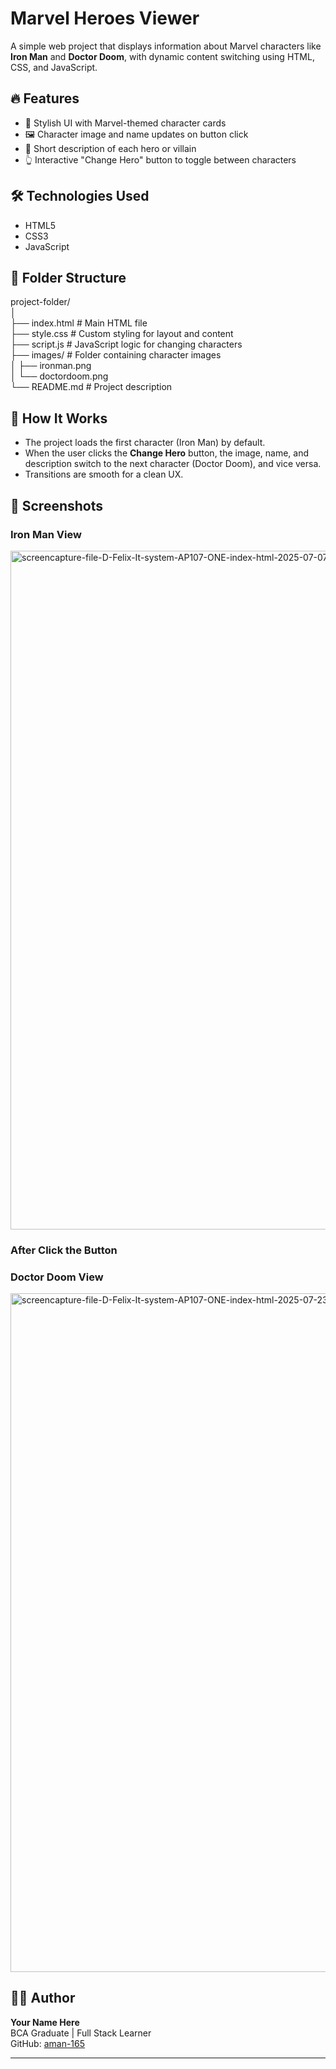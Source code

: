 # Marvel Heroes Viewer

A simple web project that displays information about Marvel characters like **Iron Man** and **Doctor Doom**, with dynamic content switching using HTML, CSS, and JavaScript.

## 🔥 Features

- 🎨 Stylish UI with Marvel-themed character cards
- 🖼️ Character image and name updates on button click
- 📜 Short description of each hero or villain
- 👆 Interactive "Change Hero" button to toggle between characters

## 🛠️ Technologies Used

- HTML5
- CSS3
- JavaScript

## 📁 Folder Structure

project-folder/<br>
│<br>
├── index.html # Main HTML file<br>
├── style.css # Custom styling for layout and content<br>
├── script.js # JavaScript logic for changing characters<br>
├── images/ # Folder containing character images<br>
│ ├── ironman.png<br>
│ └── doctordoom.png<br>
└── README.md # Project description

## 🚀 How It Works

- The project loads the first character (Iron Man) by default.
- When the user clicks the **Change Hero** button, the image, name, and description switch to the next character (Doctor Doom), and vice versa.
- Transitions are smooth for a clean UX.

## 📸 Screenshots

### Iron Man View
<img width="1920" height="1086" alt="screencapture-file-D-Felix-It-system-AP107-ONE-index-html-2025-07-07-16_43_59" src="https://github.com/user-attachments/assets/542d3da0-49fd-4b05-8240-9525f7e950e4" />

### After Click the Button

### Doctor Doom View
<img width="1920" height="1086" alt="screencapture-file-D-Felix-It-system-AP107-ONE-index-html-2025-07-23-17_13_27" src="https://github.com/user-attachments/assets/0900e5a4-8ad3-49b4-95bf-cb84a1be75cb" />


## 🧑‍💻 Author

**Your Name Here**  
BCA Graduate | Full Stack Learner  
GitHub: [aman-165](https://github.com/aman-165)

---

